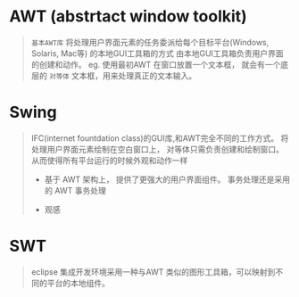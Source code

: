 # AWT (abstrtact window toolkit)
> `基本AWT库` 将处理用户界面元素的任务委派给每个目标平台(Windows, Solaris, Mac等) 的本地GUI工具箱的方式
> 由本地GUI工具箱负责用户界面的创建和动作。
> eg. 使用最初AWT 在窗口放置一个文本框， 就会有一个底层的 `对等体` 文本框，用来处理真正的文本输入。
# Swing
> IFC(internet fountdation class)的GUI库,和AWT完全不同的工作方式。
> 将处理用户界面元素绘制在空白窗口上， 对等体只需负责创建和绘制窗口。从而使得所有平台运行的时候外观和动作一样
>
> + 基于 AWT 架构上， 提供了更强大的用户界面组件。 事务处理还是采用的 AWT 事务处理
>
>   
>
> + 观感
# SWT
> eclipse 集成开发环境采用一种与AWT 类似的图形工具箱，可以映射到不同的平台的本地组件。